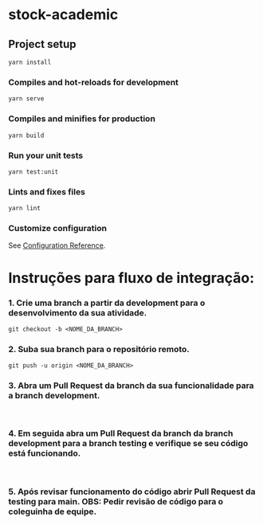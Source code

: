 # stock-academic

## Project setup
```
yarn install
```

### Compiles and hot-reloads for development
```
yarn serve
```

### Compiles and minifies for production
```
yarn build
```

### Run your unit tests
```
yarn test:unit
```

### Lints and fixes files
```
yarn lint
```

### Customize configuration
See [Configuration Reference](https://cli.vuejs.org/config/).

# Instruções para fluxo de integração:

### 1. Crie uma branch a partir da development para o desenvolvimento da sua atividade.
```
git checkout -b <NOME_DA_BRANCH>
```

### 2. Suba sua branch para o repositório remoto.
```
git push -u origin <NOME_DA_BRANCH>
```

### 3. Abra um Pull Request da branch da sua funcionalidade para a branch development.

<br />

### 4. Em seguida abra um Pull Request da branch da branch development para a branch testing e verifique se seu código está funcionando.

<br />

### 5. Após revisar funcionamento do código abrir Pull Request da testing para main. OBS: Pedir revisão de código para o coleguinha de equipe.